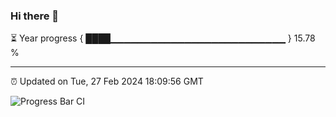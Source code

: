 ### Hi there 👋

⏳ Year progress { ████▁▁▁▁▁▁▁▁▁▁▁▁▁▁▁▁▁▁▁▁▁▁▁▁▁▁ } 15.78 %

---

⏰ Updated on Tue, 27 Feb 2024 18:09:56 GMT

![Progress Bar CI](https://github.com/Shyam-Makwana/GitHub-Actions-Demo/workflows/Progress%20Bar%20CI/badge.svg)
